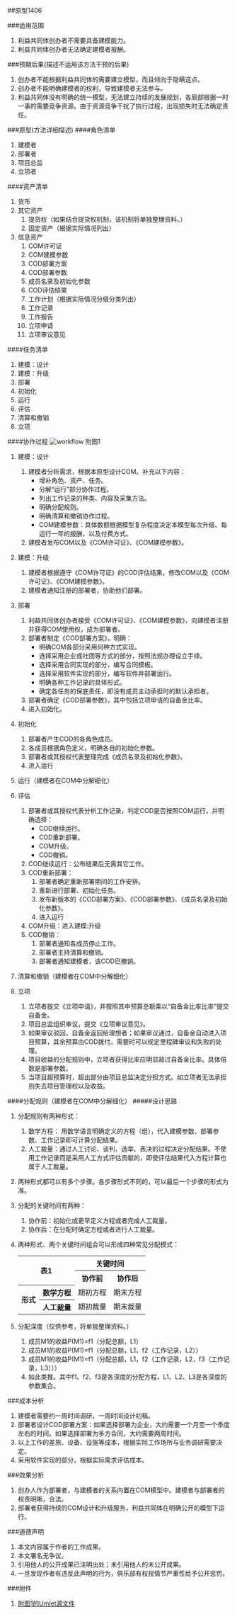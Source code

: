 ##原型1406

<a name="scope" id="scope"></a> 
###适用范围
1. 利益共同体创办者不需要具备建模能力。
2. 利益共同体创办者无法确定建模者报酬。

<a name="trend" id="trend"></a> 
###预期后果(描述不运用该方法干预的后果)
1. 创办者不能根据利益共同体的需要建立模型，而且倾向于隐瞒这点。
2. 创办者不能明确建模者的权利，导致建模者无法参与。
3. 利益共同体没有明确的统一模型，无法建立持续的发展规划，各局部根据一时一事的需要竞争资源。由于资源竞争干扰了执行过程，出现损失时无法确定责任。

<a name="method" id="method"></a> 
###原型(方法详细描述) 
####角色清单
1. 建模者
2. 部署者
3. 项目总监
4. 立项者

####资产清单
1. 货币
2. 其它资产
	1. 提货权（如果结合提货权机制，该机制将单独整理资料。）
	2. 固定资产（根据实际情况列出）
3. 信息资产
	1. COM许可证
	2. COM建模参数
	3. COD部署方案
	4. COD部署参数
	5. 成员名录及初始化参数
	6. COD评估结果
	7. 工作计划（根据实际情况分级分类列出）
	8. 工作记录
	9. 工作报告
	10. 立项申请
	11. 立项审议意见

####任务清单
1. 建模：设计
2. 建模：升级
3. 部署
4. 初始化
5. 运行
6. 评估
7. 清算和撤销
8. 立项
	
####协作过程
![workflow](huangyg.2001.pic.1.png)
附图1

1. 建模：设计
	1. 建模者分析需求，根据本原型设计COM。补充以下内容：
		- 增补角色、资产、任务。
		- 分解“运行”部分协作过程。
		- 列出工作记录的种类、内容及采集方法。
		- 明确分配规则。
		- 明确清算和撤销协作过程。
		- COM建模参数：具体数额根据模型复杂程度决定本模型每次升级、每运行一年的报酬，以及付费方式。
	2. 建模者发布COM以及《COM许可证》、《COM建模参数》。 

2. 建模：升级
	1. 建模者根据遵守《COM许可证》的COD评估结果，修改COM以及《COM许可证》、《COM建模参数》。
	2. 建模者通知注册的部署者，协助他们部署。

3. 部署
	1. 利益共同体创办者接受《COM许可证》、《COM建模参数》，向建模者注册并获得COM使用权，成为部署者。
	2. 部署者制定《COD部署方案》，明确：
		- 明确COM各部分采用何种方式实现。
		- 选择采用企业或社团等方式的部分，按照法规办理设立手续。
		- 选择采用合同实现的部分，编写合同模板。
		- 选择采用软件实现的部分，编写软件并部署运行。
		- 明确各种工作记录的具体形式。
		- 确定各任务的保底责任，即没有成员主动承担时的默认承担者。
	3. 部署者确定《COD部署参数》，其中包括立项申请的自备金比率。
	4. 进入初始化。

4. 初始化
	1. 部署者产生COD的各角色成员。
	2. 各成员根据角色定义，明确各自的初始化参数。
	3. 部署者或其授权代表整理完成《成员名录及初始化参数》。
	4. 进入运行

5. 运行（建模者在COM中分解细化）
	
6. 评估
	1. 部署者或其授权代表分析工作记录，判定COD是否按照COM运行，并明确选择：
		- COD继续运行。
		- COD重新部署。
		- COM升级。
		- COD撤销。
	2. COD继续运行：公布结果后无需其它工作。
	3. COD重新部署：
		1. 部署者确定重新部署期间的工作安排。
		2. 重新进行部署、初始化任务。
		3. 发布新版本的《COD部署方案》、《COD部署参数》、《成员名录及初始化参数》。
		4. 进入运行
	4. COM升级：进入建模:升级
	5. COD撤销：
		1. 部署者通知各成员停止工作。
		2. 部署者主持清算和撤销。
		3. 部署者通知建模者，该COD已撤销。

7. 清算和撤销（建模者在COM中分解细化）
8. 立项
	1. 立项者提交《立项申请》，并按照其中预算总额乘以“自备金比率比率”提交自备金。
	2. 项目总监组织审议，提交《立项审议意见》。
	3. 如果审议驳回，自备金返回给理想者；如果审议通过，自备金自动进入项目预算，其余预算由COD拨付。需要时可以规定里程碑审议和失败的处理。
	4. 项目收益的分配规则中，立项者获得比率应明显超过自备金比率。具体倍数是部署参数。
	5. 当项目超预算时，超出部分由项目总监决定分担方式。如立项者无法承担则失去项目管理权以及收益。

####分配规则（建模者在COM中分解细化）
#####设计思路
1. 分配规则有两种形式：
	1. 数学方程： 用数学语言明确定义的方程（组），代入建模参数、部署参数、工作记录即可计算分配结果。
	2. 人工裁量：通过人工讨论、谈判、选举、表决的过程决定分配结果。不使用工作记录而是采用人工方式评估贡献的，即使评估结果代入方程计算也属于人工裁量。
2. 两种形式都可以有多个步骤。各步骤形式不同的，可以最后一个步骤的形式为准。
3. 分配的关键时间有两种：
	1. 协作前：初始化或更早定义方程或者完成人工裁量。
	2. 协作后：在分配时确定方程或者进行人工裁量。
<a name="alloctype" id="alloctype"></a> 
4. 两种形式、两个关键时间组合可以形成四种常见分配模式：
	<table>
	<tr><th rowspan="2"colspan="2">表1</th><th colspan="2">关键时间</th></tr>
	<tr><th>协作前</th><th>协作后</th></tr>
	<tr><th rowspan="2">形式</th><th>数学方程</th><td>期初方程</td><td>期末方程</td></tr>
	<tr><th>人工裁量</th><td>期初裁量</td><td>期末裁量</td></tr>
	</table>

5. 分配深度（仅供参考，将单独整理资料。）
	1. 成员M1的收益P(M1)=f1（分配总额，L1）
	2. 成员M1的收益P(M1)=f1（分配总额，L1，f2（工作记录，L2））
	3. 成员M1的收益P(M1)=f1（分配总额，L1，f2（工作记录，L2，f3（工作记录，L3）））
	4. 如此类推。其中f1、f2、f3是各深度的分配方程，L1、L2、L3是各深度的参数集合。

<a name="cost" id="cost"></a> 
###成本分析
1. 建模者需要约一周时间调研，一周时间设计初稿。
2. 部署者设计COD部署方案：如果选择部署为企业，大约需要一个月至一个季度左右的时间。如果选择部署为多方合同，大约需要两周时间。
3. 以上工作的差旅、设备、设施等成本，根据实际工作场所与业务调研需要决定。
4. 采用软件实现的部分，根据实际需求评估成本。

<a name="effect" id="effect"></a> 
###效果分析
1. 创办人作为部署者，与建模者的关系内置在COM模型中。建模者与部署者的权责明晰，合法。
2. 部署者获得持续的COM设计和升级服务，利益共同体在明确公开的模型下运行。

<a name="statement" id="statement"></a>
###道德声明
1. 本文内容属于作者的工作成果。
2. 本文署名无争议。
3. 引用他人的公开成果已注明出处；未引用他人的未公开成果。
4. 一旦发现作者有违反此声明的行为，俱乐部有权视情节严重性给予公开惩罚。

<a name="att" id="att"></a>
###附件
1. [附图1的Umlet源文件](huangyg.2001.att.1.uxf)